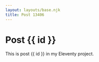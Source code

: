 ```yaml
---
layout: layouts/base.njk
title: Post 13406
---
```


# Post {{ id }}

This is post {{ id }} in my Eleventy project.
